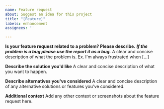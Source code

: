 ```yaml
---
name: Feature request
about: Suggest an idea for this project
title: "[Feature]"
labels: enhancement
assignees: ''

---
```


**Is your feature request related to a problem? Please describe.**
__***If the problem is a bug please use the report it as a bug.***__
A clear and concise description of what the problem is. Ex. I'm always frustrated when [...]

**Describe the solution you'd like**
A clear and concise description of what you want to happen.

**Describe alternatives you've considered**
A clear and concise description of any alternative solutions or features you've considered.

**Additional context**
Add any other context or screenshots about the feature request here.
